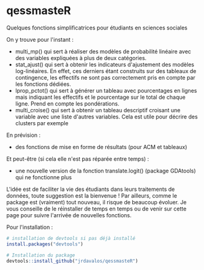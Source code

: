 # qessmasteR
Quelques fonctions simplificatrices pour étudiants en sciences sociales

On y trouve pour l'instant :
  - multi_mp() qui sert à réaliser des modèles de probabilité linéaire avec des variables expliquées à plus de deux catégories.
  - stat_ajust() qui sert à obtenir les indicateurs d'ajustement des modèles log-linéaires. En effet, ces derniers étant construits sur des tableaux de contingence, les effectifs ne sont pas correctement pris en compte par les fonctions dédiées.
  - lprop_pctot() qui sert à générer un tableau avec pourcentages en lignes mais indiquant les effectifs et le pourcentage sur le total de chaque ligne. Prend en compte les pondérations.
  - multi_croise() qui sert à obtenir un tableau descriptif croisant une variable avec une liste d'autres variables. Cela est utile pour décrire des clusters par exemple

En prévision : 
  - des fonctions de mise en forme de résultats (pour ACM et tableaux)

Et peut-être (si cela elle n'est pas réparée entre temps) :
  - une nouvelle version de la fonction translate.logit() (package GDAtools) qui ne fonctionne plus

L'idée est de faciliter la vie des étudiants dans leurs traitements de données, toute suggestion est la bienvenue ! Par ailleurs, comme le package est (vraiment) tout nouveau, il risque de beaucoup évoluer. Je vous conseille de le réinstaller de temps en temps ou de venir sur cette page pour suivre l'arrivée de nouvelles fonctions.

Pour l'installation :
```r
# installation de devtools si pas déjà installé
install.packages("devtools")

# Installation du package
devtools::install_github("jrdavalos/qessmasteR")
```
